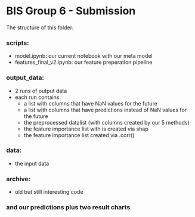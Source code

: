 # BIS Group 6 - Submission

The structure of this folder:

### scripts:
- model.ipynb: our current notebook with our meta model
- features_final_v2.ipynb: our feature preperation pipeline

### output_data:
- 2 runs of output data
- each run contains:
    - a list with columns that have NaN values for the future
    - a list with columns that have predictions instead of NaN values for the future
    - the preprocessed datalist (with columns created by our 5 methods)
    - the feature importance list with is created via shap
    - the feature importance list created via .corr()

### data:
- the input data

### archive:
- old but still interesting code

### and our predictions plus two result charts